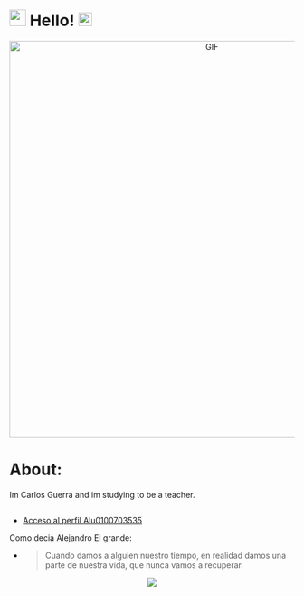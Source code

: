# <img src="https://github.com/TheDudeThatCode/TheDudeThatCode/blob/master/Assets/Hi.gif" width="29px"> Hello!&nbsp;<img src="https://github.com/TheDudeThatCode/TheDudeThatCode/blob/master/Assets/Earth.gif" width="24px">

<div align="center">
<img hight="300" width="700" alt="GIF" align="center" src="https://hips.hearstapps.com/hmg-prod.s3.amazonaws.com/images/one-piece-luffy-1589967502.jpg?crop=1.00xw:1.00xh;0,0&resize=980:*">
</div>

# About: 
 Im Carlos Guerra and im studying to be a teacher.

![]()
* [Acceso al perfil Alu0100703535](https://campusdoctoradoyposgrado2122.ull.es/user/profile.php?id=1177)

Como  decia Alejandro El grande:
* > Cuando damos a alguien nuestro tiempo, en realidad damos una parte de nuestra vida, que nunca vamos a recuperar.

<p align="center" >  
  <a href="https://github.com/CGuerra2021/github-readme-stats"> 
<img  src="https://github-readme-stats.vercel.app/api?username=CGuerra2021&&show_icons=true&theme=radical"/>
  </a>
  </p>


